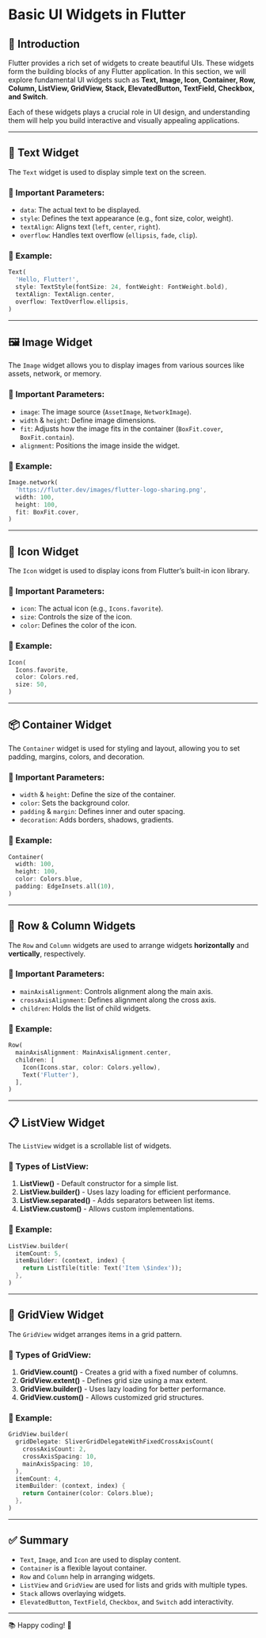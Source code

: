 # Basic UI Widgets in Flutter

## 📌 Introduction
Flutter provides a rich set of widgets to create beautiful UIs. These widgets form the building blocks of any Flutter application. In this section, we will explore fundamental UI widgets such as **Text, Image, Icon, Container, Row, Column, ListView, GridView, Stack, ElevatedButton, TextField, Checkbox, and Switch**.

Each of these widgets plays a crucial role in UI design, and understanding them will help you build interactive and visually appealing applications.

---

## 📝 Text Widget
The `Text` widget is used to display simple text on the screen.

### 🔹 Important Parameters:
- `data`: The actual text to be displayed.
- `style`: Defines the text appearance (e.g., font size, color, weight).
- `textAlign`: Aligns text (`left`, `center`, `right`).
- `overflow`: Handles text overflow (`ellipsis`, `fade`, `clip`).

### 🔹 Example:
```dart
Text(
  'Hello, Flutter!',
  style: TextStyle(fontSize: 24, fontWeight: FontWeight.bold),
  textAlign: TextAlign.center,
  overflow: TextOverflow.ellipsis,
)
```

---

## 🖼️ Image Widget
The `Image` widget allows you to display images from various sources like assets, network, or memory.

### 🔹 Important Parameters:
- `image`: The image source (`AssetImage`, `NetworkImage`).
- `width` & `height`: Define image dimensions.
- `fit`: Adjusts how the image fits in the container (`BoxFit.cover`, `BoxFit.contain`).
- `alignment`: Positions the image inside the widget.

### 🔹 Example:
```dart
Image.network(
  'https://flutter.dev/images/flutter-logo-sharing.png',
  width: 100,
  height: 100,
  fit: BoxFit.cover,
)
```

---

## 🔘 Icon Widget
The `Icon` widget is used to display icons from Flutter’s built-in icon library.

### 🔹 Important Parameters:
- `icon`: The actual icon (e.g., `Icons.favorite`).
- `size`: Controls the size of the icon.
- `color`: Defines the color of the icon.

### 🔹 Example:
```dart
Icon(
  Icons.favorite,
  color: Colors.red,
  size: 50,
)
```

---

## 📦 Container Widget
The `Container` widget is used for styling and layout, allowing you to set padding, margins, colors, and decoration.

### 🔹 Important Parameters:
- `width` & `height`: Define the size of the container.
- `color`: Sets the background color.
- `padding` & `margin`: Defines inner and outer spacing.
- `decoration`: Adds borders, shadows, gradients.

### 🔹 Example:
```dart
Container(
  width: 100,
  height: 100,
  color: Colors.blue,
  padding: EdgeInsets.all(10),
)
```

---

## 📏 Row & Column Widgets
The `Row` and `Column` widgets are used to arrange widgets **horizontally** and **vertically**, respectively.

### 🔹 Important Parameters:
- `mainAxisAlignment`: Controls alignment along the main axis.
- `crossAxisAlignment`: Defines alignment along the cross axis.
- `children`: Holds the list of child widgets.

### 🔹 Example:
```dart
Row(
  mainAxisAlignment: MainAxisAlignment.center,
  children: [
    Icon(Icons.star, color: Colors.yellow),
    Text('Flutter'),
  ],
)
```

---

## 📋 ListView Widget
The `ListView` widget is a scrollable list of widgets.

### 🔹 Types of ListView:
1. **ListView()** - Default constructor for a simple list.
2. **ListView.builder()** - Uses lazy loading for efficient performance.
3. **ListView.separated()** - Adds separators between list items.
4. **ListView.custom()** - Allows custom implementations.

### 🔹 Example:
```dart
ListView.builder(
  itemCount: 5,
  itemBuilder: (context, index) {
    return ListTile(title: Text('Item \$index'));
  },
)
```

---

## 🔲 GridView Widget
The `GridView` widget arranges items in a grid pattern.

### 🔹 Types of GridView:
1. **GridView.count()** - Creates a grid with a fixed number of columns.
2. **GridView.extent()** - Defines grid size using a max extent.
3. **GridView.builder()** - Uses lazy loading for better performance.
4. **GridView.custom()** - Allows customized grid structures.

### 🔹 Example:
```dart
GridView.builder(
  gridDelegate: SliverGridDelegateWithFixedCrossAxisCount(
    crossAxisCount: 2,
    crossAxisSpacing: 10,
    mainAxisSpacing: 10,
  ),
  itemCount: 4,
  itemBuilder: (context, index) {
    return Container(color: Colors.blue);
  },
)
```

---

## ✅ Summary
- `Text`, `Image`, and `Icon` are used to display content.
- `Container` is a flexible layout container.
- `Row` and `Column` help in arranging widgets.
- `ListView` and `GridView` are used for lists and grids with multiple types.
- `Stack` allows overlaying widgets.
- `ElevatedButton`, `TextField`, `Checkbox`, and `Switch` add interactivity.

---

📚 Happy coding! 🚀
